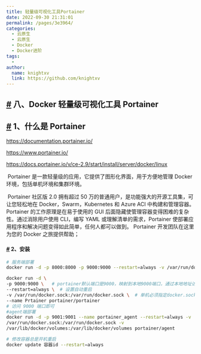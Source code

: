 ```yaml
---
title: 轻量级可视化工具Portainer
date: 2022-09-30 21:31:01
permalink: /pages/3e3964/
categories:
  - 云原生
  - 云原生
  - Docker
  - Docker进阶
tags:
  - 
author: 
  name: knightxv
  link: https://github.com/knightxv
---
```

## [#](#八、docker轻量级可视化工具portainer) 八、Docker 轻量级可视化工具 Portainer

## [#](#_1、什么是portainer) 1、什么是 Portainer

https://documentation.portainer.io/

https://www.portainer.io/

https://docs.portainer.io/v/ce-2.9/start/install/server/docker/linux

​ Portainer 是一款轻量级的应用，它提供了图形化界面，用于方便地管理 Docker 环境，包括单机环境和集群环境。

​ Portainer 社区版 2.0 拥有超过 50 万的普通用户，是功能强大的开源工具集，可让您轻松地在 Docker，Swarm，Kubernetes 和 Azure ACI 中构建和管理容器。 Portainer 的工作原理是在易于使用的 GUI 后面隐藏使管理容器变得困难的复杂性。通过消除用户使用 CLI，编写 YAML 或理解清单的需求，Portainer 使部署应用程序和解决问题变得如此简单，任何人都可以做到。 Portainer 开发团队在这里为您的 Docker 之旅提供帮助；

#### [#](#_2、安装) 2、安装

```sh
# 服务端部署
docker run -d -p 8000:8000 -p 9000:9000 --restart=always -v /var/run/docker.sock:/var/run/docker.sock -v portainer_data:/data --name prtainer portainer/portainer

docker run -d \
-p 9000:9000 \   # portainer默认端口是9000，映射到本地9000端口，通过本地地址访问
--restart=always \  # 设置自动重启
-v /var/run/docker.sock:/var/run/docker.sock \  # 单机必须指定docker.sock
--name Prtainer portainer/portainer
# 访问 9000 端口即可
#agent端部署
docker run -d -p 9001:9001 --name portainer_agent --restart=always -v
/var/run/docker.sock:/var/run/docker.sock -v
/var/lib/docker/volumes:/var/lib/docker/volumes portainer/agent

# 修改容器总是开机重启
docker update 容器id --restart=always

```
